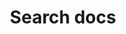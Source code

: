---
title: Search docs
excerpt: Returns all docs that match the search.
api:
  file: readme-api.json
  operationId: searchDocs
hidden: false
---